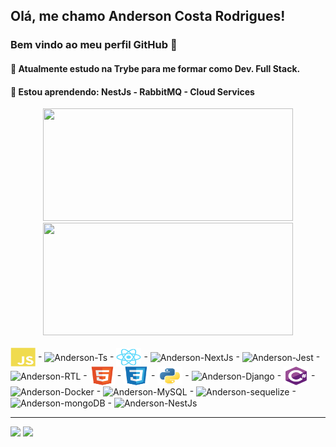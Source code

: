 ## Olá, me chamo Anderson Costa Rodrigues! 
### Bem vindo ao meu perfil GitHub 👋

#### 📜 Atualmente estudo na Trybe para me formar como Dev. Full Stack.

#### 🌱 Estou aprendendo: NestJs - RabbitMQ - Cloud Services


<div align="center">
  <img height="180em" width="400em" src="https://github-readme-stats-sigma-five.vercel.app/api?username=AndersonCRodrigues&show_icons=true&theme=onedark&include_all_commits=true&count_private=true"/>
  <img height="180em" width="400em" src="https://github-readme-stats-sigma-five.vercel.app/api/top-langs/?username=AndersonCRodrigues&layout=compact&langs_count=7&theme=onedark"/>
</div>

<div style="display: inline_block">
  <br>
  <img align="center" alt="Anderson-Js" height="30" width="40" src="https://raw.githubusercontent.com/devicons/devicon/master/icons/javascript/javascript-plain.svg"> - 
   <img align="center" alt="Anderson-Ts" height="30" width="40" src="https://cdn.jsdelivr.net/gh/devicons/devicon/icons/typescript/typescript-original.svg" /> -     
  <img align="center" alt="Anderson-React" height="30" width="40" src="https://raw.githubusercontent.com/devicons/devicon/master/icons/react/react-original.svg"> - 
  <img align="center" alt="Anderson-NextJs" height="30" width="30" src="https://www.datocms-assets.com/75941/1657707878-nextjs_logo.png" /> - 
  <img align="center" alt="Anderson-Jest" height="30" width="40" src="https://cdn.jsdelivr.net/gh/devicons/devicon/icons/jest/jest-plain.svg" /> - 
  <img align="center" alt="Anderson-RTL" height="30" width="30" src="https://testing-library.com/img/octopus-128x128.png" /> -  
  <img align="center" alt="Anderson-HTML" height="30" width="40" src="https://raw.githubusercontent.com/devicons/devicon/master/icons/html5/html5-original.svg"> - 
  <img align="center" alt="Anderson-CSS" height="30" width="40" src="https://raw.githubusercontent.com/devicons/devicon/master/icons/css3/css3-original.svg"> - 
  <img align="center" alt="Anderson-Python" height="30" width="40" src="https://raw.githubusercontent.com/devicons/devicon/master/icons/python/python-original.svg"> - 
  <img align="center" alt="Anderson-Django" height="30" width="40" src="https://cdn.jsdelivr.net/gh/devicons/devicon/icons/django/django-plain.svg"> - 
  <img align="center" alt="Anderson-Csharp" height="30" width="40" src="https://raw.githubusercontent.com/devicons/devicon/master/icons/csharp/csharp-original.svg"> -
  <img align="center" alt="Anderson-Docker" height="40" width="40" src="https://cdn.jsdelivr.net/gh/devicons/devicon/icons/docker/docker-original-wordmark.svg" /> -
  <img align="center" alt="Anderson-MySQL" height="50" width="50" src="https://cdn.jsdelivr.net/gh/devicons/devicon/icons/mysql/mysql-original-wordmark.svg" /> -
  <img align="center" alt="Anderson-sequelize" height="30" width="30" src="https://cdn.jsdelivr.net/gh/devicons/devicon/icons/sequelize/sequelize-original.svg" /> -
  <img align="center" alt="Anderson-mongoDB" height="30" width="30" src="https://cdn.jsdelivr.net/gh/devicons/devicon/icons/mongodb/mongodb-original.svg" /> -
  <img align="center" alt="Anderson-NestJs" height="30" width="30" src="https://cdn.jsdelivr.net/gh/devicons/devicon/icons/nestjs/nestjs-plain.svg" />
</div>
<hr/>
<a href="https://www.linkedin.com/in/anderson-costa-rodrigues-31b48a74/" target="blank"><img src="https://img.shields.io/badge/-LinkedIn-%230077B5?style=for-the-badge&logo=linkedin&logoColor=white" target="_blank"></a>
<a href="mailto:anderson.c.rodrigues@hotmail.com" target="blank"><img  height="29" src="https://cdn.icon-icons.com/icons2/2530/PNG/512/outlook_button_icon_151845.png" target="_blank"></a>
